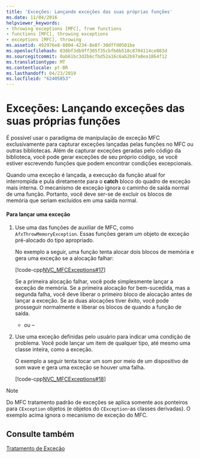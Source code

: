 ```yaml
---
title: 'Exceções: Lançando exceções das suas próprias funções'
ms.date: 11/04/2016
helpviewer_keywords:
- throwing exceptions [MFC], from functions
- functions [MFC], throwing exceptions
- exceptions [MFC], throwing
ms.assetid: 492976e8-8804-4234-8e8f-30dffd0501be
ms.openlocfilehash: 030bf3db9ff305f35cbfb0b518c8704114ce083d
ms.sourcegitcommit: 0ab61bc3d2b6cfbd52a16c6ab2b97a8ea1864f12
ms.translationtype: MT
ms.contentlocale: pt-BR
ms.lasthandoff: 04/23/2019
ms.locfileid: "62405853"
---
```

# <a name="exceptions-throwing-exceptions-from-your-own-functions"></a>Exceções: Lançando exceções das suas próprias funções

É possível usar o paradigma de manipulação de exceção MFC exclusivamente para capturar exceções lançadas pelas funções no MFC ou outras bibliotecas. Além de capturar exceções geradas pelo código da biblioteca, você pode gerar exceções de seu próprio código, se você estiver escrevendo funções que podem encontrar condições excepcionais.

Quando uma exceção é lançada, a execução da função atual for interrompida e pula diretamente para o **catch** bloco do quadro de exceção mais interna. O mecanismo de exceção ignora o caminho de saída normal de uma função. Portanto, você deve ser-se de excluir os blocos de memória que seriam excluídos em uma saída normal.

#### <a name="to-throw-an-exception"></a>Para lançar uma exceção

1. Use uma das funções de auxiliar de MFC, como `AfxThrowMemoryException`. Essas funções geram um objeto de exceção pré-alocado do tipo apropriado.

   No exemplo a seguir, uma função tenta alocar dois blocos de memória e gera uma exceção se a alocação falhar:

   [!code-cpp[NVC_MFCExceptions#17](../mfc/codesnippet/cpp/exceptions-throwing-exceptions-from-your-own-functions_1.cpp)]

   Se a primeira alocação falhar, você pode simplesmente lançar a exceção de memória. Se a primeira alocação for bem-sucedida, mas a segunda falha, você deve liberar o primeiro bloco de alocação antes de lançar a exceção. Se as duas alocações tiver êxito, você pode prosseguir normalmente e liberar os blocos de quando a função de saída.

     - ou –

1. Use uma exceção definidas pelo usuário para indicar uma condição de problema. Você pode lançar um item de qualquer tipo, até mesmo uma classe inteira, como a exceção.

   O exemplo a seguir tenta tocar um som por meio de um dispositivo de som wave e gera uma exceção se houver uma falha.

   [!code-cpp[NVC_MFCExceptions#18](../mfc/codesnippet/cpp/exceptions-throwing-exceptions-from-your-own-functions_2.cpp)]

> [!NOTE]
>  Do MFC tratamento padrão de exceções se aplica somente aos ponteiros para `CException` objetos (e objetos do `CException`-as classes derivadas). O exemplo acima ignora o mecanismo de exceção do MFC.

## <a name="see-also"></a>Consulte também

[Tratamento de Exceção](../mfc/exception-handling-in-mfc.md)
